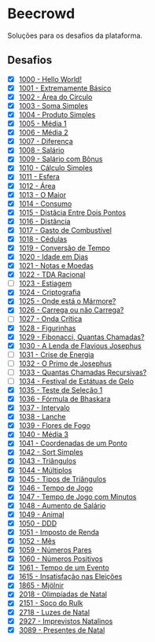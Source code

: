 # Beecrowd
Soluções para os desafios da plataforma.

## Desafios

- [x] [1000 - Hello World!](https://judge.beecrowd.com/pt/problems/view/1000)
- [x] [1001 - Extremamente Básico](https://judge.beecrowd.com/pt/problems/view/1001)
- [x] [1002 - Área do Círculo](https://judge.beecrowd.com/pt/problems/view/1002)
- [x] [1003 - Soma Simples](https://judge.beecrowd.com/pt/problems/view/1003)
- [x] [1004 - Produto Simples](https://judge.beecrowd.com/pt/problems/view/1004)
- [x] [1005 - Média 1](https://judge.beecrowd.com/pt/problems/view/1005)
- [x] [1006 - Média 2](https://judge.beecrowd.com/pt/problems/view/1006)
- [x] [1007 - Diferença](https://judge.beecrowd.com/pt/problems/view/1007)
- [x] [1008 - Salário](https://judge.beecrowd.com/pt/problems/view/1008)
- [x] [1009 - Salário com Bônus](https://judge.beecrowd.com/pt/problems/view/1009)
- [x] [1010 - Cálculo Simples](https://judge.beecrowd.com/pt/problems/view/1010)
- [x] [1011 - Esfera](https://judge.beecrowd.com/pt/problems/view/1011)
- [x] [1012 - Área](https://judge.beecrowd.com/pt/problems/view/1012)
- [x] [1013 - O Maior](https://judge.beecrowd.com/pt/problems/view/1013)
- [x] [1014 - Consumo](https://judge.beecrowd.com/pt/problems/view/1014)
- [x] [1015 - Distâcia Entre Dois Pontos](https://judge.beecrowd.com/pt/problems/view/1015)
- [x] [1016 - Distância](https://judge.beecrowd.com/pt/problems/view/1016)
- [x] [1017 - Gasto de Combustível](https://judge.beecrowd.com/pt/problems/view/1017)
- [x] [1018 - Cédulas](https://judge.beecrowd.com/pt/problems/view/1018)
- [x] [1019 - Conversão de Tempo](https://judge.beecrowd.com/pt/problems/view/1019)
- [x] [1020 - Idade em Dias](https://judge.beecrowd.com/pt/problems/view/1020)
- [x] [1021 - Notas e Moedas](https://judge.beecrowd.com/pt/problems/view/1021)
- [x] [1022 - TDA Racional](https://judge.beecrowd.com/pt/problems/view/1022)
- [ ] [1023 - Estiagem](https://judge.beecrowd.com/pt/problems/view/1023)
- [x] [1024 - Criptografia](https://judge.beecrowd.com/pt/problems/view/1024)
- [x] [1025 - Onde está o Mármore?](https://judge.beecrowd.com/pt/problems/view/1025)
- [x] [1026 - Carrega ou não Carrega?](https://judge.beecrowd.com/pt/problems/view/1026)
- [ ] [1027 - Onda Crítica](https://judge.beecrowd.com/pt/problems/view/1027)
- [x] [1028 - Figurinhas](https://judge.beecrowd.com/pt/problems/view/1028)
- [x] [1029 - Fibonacci, Quantas Chamadas?](https://judge.beecrowd.com/pt/problems/view/1029)
- [x] [1030 - A Lenda de Flavious Josephus](https://judge.beecrowd.com/pt/problems/view/1030)
- [ ] [1031 - Crise de Energia](https://judge.beecrowd.com/pt/problems/view/1031)
- [ ] [1032 - O Primo de Josephus](https://judge.beecrowd.com/pt/problems/view/1032)
- [ ] [1033 - Quantas Chamadas Recursivas?](https://judge.beecrowd.com/pt/problems/view/1033)
- [ ] [1034 - Festival de Estátuas de Gelo](https://judge.beecrowd.com/pt/problems/view/1034)
- [x] [1035 - Teste de Seleção 1](https://judge.beecrowd.com/pt/problems/view/1035)
- [x] [1036 - Fórmula de Bhaskara](https://judge.beecrowd.com/pt/problems/view/1036)
- [x] [1037 - Intervalo](https://judge.beecrowd.com/pt/problems/view/1037)
- [x] [1038 - Lanche](https://judge.beecrowd.com/pt/problems/view/1038)
- [x] [1039 - Flores de Fogo](https://judge.beecrowd.com/pt/problems/view/1039)
- [x] [1040 - Média 3](https://judge.beecrowd.com/pt/problems/view/1040)
- [x] [1041 - Coordenadas de um Ponto](https://judge.beecrowd.com/pt/problems/view/1041)
- [x] [1042 - Sort Simples](https://judge.beecrowd.com/pt/problems/view/1042)
- [x] [1043 - Triângulos](https://judge.beecrowd.com/pt/problems/view/1043)
- [x] [1044 - Múltiplos](https://judge.beecrowd.com/pt/problems/view/1044)
- [x] [1045 - Tipos de Triângulos](https://judge.beecrowd.com/pt/problems/view/1045)
- [x] [1046 - Tempo de Jogo](https://judge.beecrowd.com/pt/problems/view/1046)
- [x] [1047 - Tempo de Jogo com Minutos](https://judge.beecrowd.com/pt/problems/view/1047)
- [x] [1048 - Aumento de Salário](https://judge.beecrowd.com/pt/problems/view/1048)
- [x] [1049 - Animal](https://judge.beecrowd.com/pt/problems/view/1049)
- [x] [1050 - DDD](https://judge.beecrowd.com/pt/problems/view/1050)
- [x] [1051 - Imposto de Renda](https://judge.beecrowd.com/pt/problems/view/1051)
- [x] [1052 - Mês](https://judge.beecrowd.com/pt/problems/view/1052)
- [x] [1059 - Números Pares](https://judge.beecrowd.com/pt/problems/view/1059)
- [x] [1060 - Números Positivos](https://judge.beecrowd.com/pt/problems/view/1060)
- [x] [1061 - Tempo de um Evento](https://judge.beecrowd.com/pt/problems/view/1061)
- [x] [1615 - Insatisfação nas Eleições](https://judge.beecrowd.com/pt/problems/view/1615)
- [x] [1865 - Mjölnir](https://judge.beecrowd.com/pt/problems/view/1865)
- [x] [2018 - Olimpíadas de Natal](https://judge.beecrowd.com/pt/problems/view/2018)
- [x] [2151 - Soco do Rulk](https://judge.beecrowd.com/pt/problems/view/2151)
- [x] [2718 - Luzes de Natal](https://judge.beecrowd.com/pt/problems/view/2718)
- [x] [2927 - Imprevistos Natalinos](https://judge.beecrowd.com/pt/problems/view/2927)
- [x] [3089 - Presentes de Natal](https://judge.beecrowd.com/pt/problems/view/3089)
